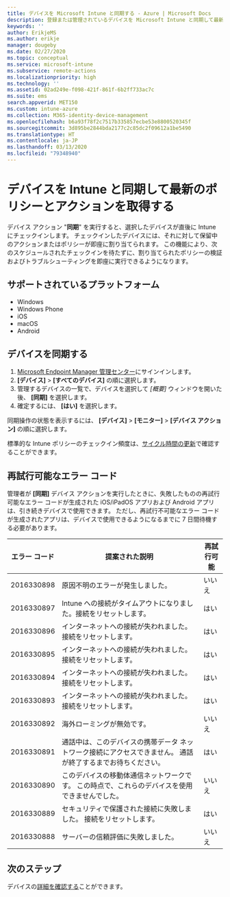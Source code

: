 ```yaml
---
title: デバイスを Microsoft Intune と同期する - Azure | Microsoft Docs
description: 登録または管理されているデバイスを Microsoft Intune と同期して最新のポリシーとアクションを取得します。 Azure Portal を使用して同期するための手順を示し、再試行できるエラー コードを一覧表示します。
keywords: ''
author: ErikjeMS
ms.author: erikje
manager: dougeby
ms.date: 02/27/2020
ms.topic: conceptual
ms.service: microsoft-intune
ms.subservice: remote-actions
ms.localizationpriority: high
ms.technology: ''
ms.assetid: 02ad249e-f098-421f-861f-6b2ff733ac7c
ms.suite: ems
search.appverid: MET150
ms.custom: intune-azure
ms.collection: M365-identity-device-management
ms.openlocfilehash: b6a93f78f2c7517b335857ecbe53e8800520345f
ms.sourcegitcommit: 3d895be2844bda2177c2c85dc2f09612a1be5490
ms.translationtype: HT
ms.contentlocale: ja-JP
ms.lasthandoff: 03/13/2020
ms.locfileid: "79348940"
---
```

# <a name="sync-devices-to-get-the-latest-policies-and-actions-with-intune"></a>デバイスを Intune と同期して最新のポリシーとアクションを取得する


デバイス アクション "**同期**" を実行すると、選択したデバイスが直後に Intune にチェックインします。 チェックインしたデバイスには、それに対して保留中のアクションまたはポリシーが即座に割り当てられます。 この機能により、次のスケジュールされたチェックインを待たずに、割り当てられたポリシーの検証およびトラブルシューティングを即座に実行できるようになります。

## <a name="supported-platforms"></a>サポートされているプラットフォーム

- Windows
- Windows Phone
- iOS
- macOS
- Android

## <a name="sync-a-device"></a>デバイスを同期する

1. [Microsoft Endpoint Manager 管理センター](https://go.microsoft.com/fwlink/?linkid=2109431)にサインインします。 
3. **[デバイス]**  >  **[すべてのデバイス]** の順に選択します。
4. 管理するデバイスの一覧で、デバイスを選択して *[概要]* ウィンドウを開いた後、 **[同期]** を選択します。
5. 確定するには、 **[はい]** を選択します。

同期操作の状態を表示するには、 **[デバイス]**  >  **[モニター]**  >  **[デバイス アクション]** の順に選択します。

標準的な Intune ポリシーのチェックイン頻度は、[サイクル時間の更新](../configuration/device-profile-troubleshoot.md#how-long-does-it-take-for-devices-to-get-a-policy-profile-or-app-after-they-are-assigned)で確認することができます。

## <a name="retryable-error-codes"></a>再試行可能なエラー コード

管理者が **[同期]** デバイス アクションを実行したときに、失敗したものの再試行可能なエラー コードが生成された iOS/iPadOS アプリおよび Android アプリは、引き続きデバイスで使用できます。 ただし、再試行不可能なエラー コードが生成されたアプリは、デバイスで使用できるようになるまでに 7 日間待機する必要があります。


| エラー コード  | 提案された説明 | 再試行可能 |
|---|---|---|
| 2016330898 | 原因不明のエラーが発生しました。 | いいえ |
| 2016330897 | Intune への接続がタイムアウトになりました。接続をリセットします。 | はい |
| 2016330896 | インターネットへの接続が失われました。 接続をリセットします。 | はい |
| 2016330895 | インターネットへの接続が失われました。 接続をリセットします。 | はい |
| 2016330894 | インターネットへの接続が失われました。 接続をリセットします。 | はい |
| 2016330893 | インターネットへの接続が失われました。 接続をリセットします。 | はい|
| 2016330892 | 海外ローミングが無効です。 | いいえ|
| 2016330891 | 通話中は、このデバイスの携帯データ ネットワーク接続にアクセスできません。 通話が終了するまでお待ちください。 | はい|
| 2016330890 | このデバイスの移動体通信ネットワークです。 この時点で、これらのデバイスを使用できませんでした。 | いいえ|
| 2016330889 | セキュリティで保護された接続に失敗しました。 接続をリセットします。 | はい|
| 2016330888 | サーバーの信頼評価に失敗しました。 | いいえ|

## <a name="next-steps"></a>次のステップ

デバイスの[詳細を確認する](device-inventory.md)ことができます。
 
